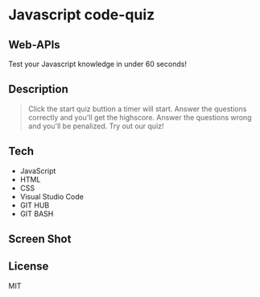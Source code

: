 # Javascript code-quiz
## Web-APIs
Test your Javascript knowledge in under 60 seconds! 
## Description
> Click the start quiz buttion
> a timer will start. 
> Answer the questions correctly and you'll get the highscore.
> Answer the questions wrong and you'll be penalized.
>Try out our quiz! 

## Tech

- JavaScript 
- HTML
- CSS
- Visual Studio Code
- GIT HUB
- GIT BASH

## Screen Shot



## License

MIT

